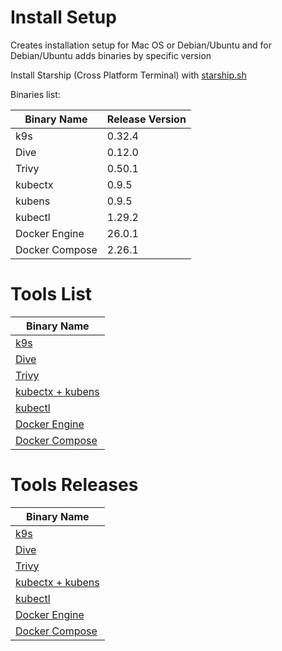 # Install Setup

Creates installation setup for Mac OS or Debian/Ubuntu and for Debian/Ubuntu adds binaries by specific version

Install Starship (Cross Platform Terminal) with [starship.sh](https://github.com/jz543fm/starship-conf) 

Binaries list:

|     Binary Name       | Release Version |
| --------------------  | -------------   |
|     k9s               |     0.32.4      |
|     Dive              |     0.12.0      |
|     Trivy             |     0.50.1      |
|     kubectx           |     0.9.5       |
|     kubens            |     0.9.5       |
|     kubectl           |     1.29.2      |
|     Docker Engine     |     26.0.1      |
|     Docker Compose    |     2.26.1      |

# Tools List

|    Binary Name                                                    
| --------------------                                              
|     [k9s](https://github.com/derailed/k9s)                        
|     [Dive](https://github.com/wagoodman/dive)        
|     [Trivy](https://github.com/aquasecurity/trivy)
|     [kubectx + kubens](https://github.com/ahmetb/kubectx)
|     [kubectl](https://github.com/kubernetes/kubectl)
|     [Docker Engine](https://github.com/docker)   
|     [Docker Compose](https://github.com/docker/compose)

# Tools Releases

|    Binary Name                                                    
| --------------------                                              
|     [k9s](https://github.com/derailed/k9s/releases)                        
|     [Dive](https://github.com/wagoodman/dive/releases)        
|     [Trivy](https://github.com/aquasecurity/trivy/releases)
|     [kubectx + kubens](https://github.com/ahmetb/kubectx/releases)
|     [kubectl](https://kubernetes.io/releases/)
|     [Docker Engine](https://docs.docker.com/engine/release-notes/26.0/)   
|     [Docker Compose](https://github.com/docker/compose/releases)
